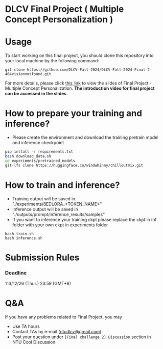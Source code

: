 # DLCV Final Project ( Multiple Concept Personalization )

# Usage
To start working on this final project, you should clone this repository into your local machine by the following command:

    git clone https://github.com/DLCV-Fall-2024/DLCV-Fall-2024-Final-2-404visionnotfound.git
  


For more details, please click [this link](https://docs.google.com/presentation/d/1eeXx_dL0OgkDn9_lhXnimTHrE6OYvAiiVOBwo2CTVOQ/edit?usp=sharing) to view the slides of Final Project - Multiple Concept Personalization. **The introduction video for final project can be accessed in the slides.**


# How to prepare your training and inference?
* Please create the environment and download the training pretrain model and inference checkpoint
```bash
pip install -r requirements.txt
bash download_data.sh
cd experiments/pretrained_models
git-lfs clone https://huggingface.co/windwhinny/chilloutmix.git
```

# How to train and inference?
* Training output will be saved in "./experiments/8EDLORA_<TOKEN_NAME>"
* Inference output will be saved in "./outputs/prompt<index>/inference_results/samples"
* If you want to inference your training ckpt please replace the ckpt in inf folder with your own ckpt in experiments folder
```shell script=
bash train.sh 
bash inference.sh 
```

# Submission Rules
### Deadline
113/12/26 (Thur.) 23:59 (GMT+8)
    
# Q&A
If you have any problems related to Final Project, you may
- Use TA hours
- Contact TAs by e-mail ([ntudlcv@gmail.com](mailto:ntudlcv@gmail.com))
- Post your question under `[Final challenge 2] Discussion` section in NTU Cool Discussion
